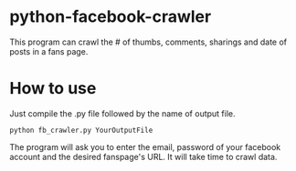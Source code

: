 # python-facebook-crawler
This program can crawl the # of thumbs, comments, sharings and date of posts in a fans page.
# How to use
Just compile the .py file followed by the name of output file.
```pip
python fb_crawler.py YourOutputFile
```
 The program will ask you to enter the email, password of your facebook account and the desired fanspage's URL.
 It will take time to crawl data.

